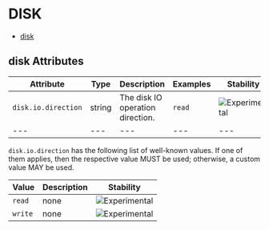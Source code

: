 
<!--- Hugo front matter used to generate the website version of this page:
--->

# DISK

- [disk](#disk)


## disk Attributes

| Attribute  | Type | Description  | Examples  | Stability |
|---|---|---|---|---|
| `disk.io.direction` | string | The disk IO operation direction. | `read` | ![Experimental](https://img.shields.io/badge/-experimental-blue) |
|---|---|---|---|---|


`disk.io.direction` has the following list of well-known values. If one of them applies, then the respective value MUST be used; otherwise, a custom value MAY be used.

| Value  | Description | Stability |
|---|---|---|
| `read` | none | ![Experimental](https://img.shields.io/badge/-experimental-blue) |
| `write` | none | ![Experimental](https://img.shields.io/badge/-experimental-blue) |

